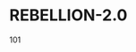 # REBELLION-2.0                                                                                                          

101
